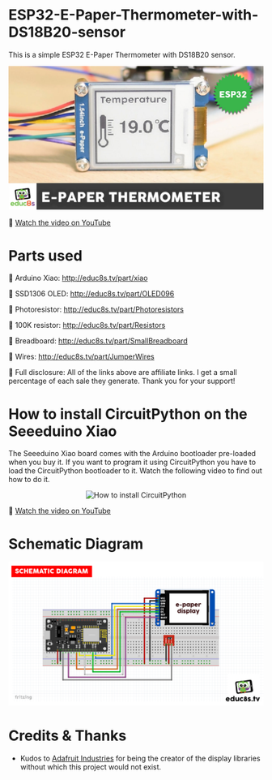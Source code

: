 # ESP32-E-Paper-Thermometer-with-DS18B20-sensor
This is a simple ESP32 E-Paper Thermometer with DS18B20 sensor. 

<p align="center">
  <img src="demo.jpg" alt="ESP32 E-Paper Thermometer" width="1280">
</p>

🎥 [Watch the video on YouTube](https://www.youtube.com/watch?v=KKfFgdhtfzk)

# Parts used

🛒 Arduino Xiao: http://educ8s.tv/part/xiao

🛒 SSD1306 OLED: http://educ8s.tv/part/OLED096

🛒 Photoresistor: http://educ8s.tv/part/Photoresistors

🛒 100K resistor: http://educ8s.tv/part/Resistors

🛒 Breadboard: http://educ8s.tv/part/SmallBreadboard

🛒 Wires: http://educ8s.tv/part/JumperWires

💖 Full disclosure: All of the links above are affiliate links. I get a small percentage of each sale they generate. Thank you for your support!

# How to install CircuitPython on the Seeeduino Xiao

The Seeeduino Xiao board comes with the Arduino bootloader pre-loaded when you buy it. If you want to program it using CircuitPython you have to load the CircuitPython bootloader to it. Watch the following video to find out how to do it.

<p align="center">
  <img src="install_circuitpython.jpg" alt="How to install CircuitPython" width="800">
</p>

🎥 [Watch the video on YouTube](https://www.youtube.com/watch?v=1GKF9u7pVgs)

# Schematic Diagram

<p align="center">
  <img src="Schematic.png" alt="Scematic Diagram" width="640">
</p>


# Credits & Thanks

  - Kudos to [Adafruit Industries](https://github.com/adafruit) for being the creator of the display libraries without which this project would not exist.


